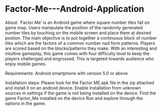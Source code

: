 # Factor-Me---Android-Application

About:
‘Factor Me’ is an Android game where square number tiles fall on game map.
Users manipulate the position of the randomly generated number tiles by touching on the mobile screen and place them at desired postion. 
The main objective is to put together a continuous block of number tiles which are the factors of a common number nad form patterns. 
Players are scored based on the blocks/patterns they make. 
With an interesting and intuitive gameplay, this game comes with four difficulty level to keep the players challenged and engrossed. 
This is targeted towards audience who enjoy mobile games. 

Requirements:
Android smartphone with version 5.0 or above

Installation steps:
Please look for the Factor ME.apk file in the zip attached and install it on an android device. 
Enable installation from unknown sources in settings if the game is not being installed on the device. 
Find the game Factor_Me installed on the device
Run and explore through the options in the game. 
